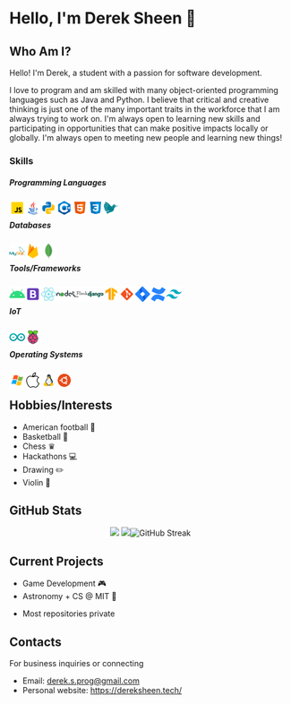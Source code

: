 # Hello, I'm Derek Sheen 👋

## Who Am I?
Hello! I'm Derek, a student with a passion for software development. 

I love to program and am skilled with many object-oriented programming languages such as Java and Python. I believe that critical and creative thinking is just one of the many important traits in the workforce that I am always trying to work on. I'm always open to learning new skills and participating in opportunities that can make positive impacts locally or globally. I'm always open to meeting new people and learning new things!

### Skills
##### Programming Languages
<img align="left" src="./images/javascript.png" width="28" height="28">
<img align="left" src="./images/java.png" width="28" height="28">
<img align="left" src="./images/python.png" width="28" height="28">
<img align="left" src="./images/c++.png" width="28" height="28">
<img align="left" src="./images/html.png" width="28" height="28">
<img align="left" src="./images/css.png" width="28" height="28">
<img align="left" src="./images/latex.png" width="28" height="28"><br/>

#####  Databases
<img align="left" src="./images/mysql.png" width="28" height="28">
<img align="left" src="./images/firebase.png" width="28" height="28">
<img align="left" src="./images/mongodb.png" width="28" height="28"><br/>

#####  Tools/Frameworks
<img align="left" src="./images/android.png" width="28" height="28">
<img align="left" src="./images/bootstrap.png" width="28" height="28">
<img align="left" src="./images/react.png" width="28" height="28">
<img align="left" src="./images/nodejs.png" width="28" height="28">
<img align="left" src="./images/flask.png" width="28" height="28">
<img align="left" src="./images/django.png" width="28" height="28">
<img align="left" src="./images/tensorflow.png" width="28" height="28">
<img align="left" src="./images/git.png" width="28" height="28">
<img align="left" src="./images/jira.png" width="28" height="28">
<img align="left" src="./images/confluence.png" width="28" height="28">
<img align="left" src="./images/tailwind.png" width="28" height="28"><br/>

##### IoT
<img align="left" src="./images/arduino.png" width="28" height="28">
<img align="left" src="./images/raspberry_pi.png" width="28" height="28"><br/>

##### Operating Systems
<img align="left" src="./images/windows.png" width="28" height="28">
<img align="left" src="./images/macos.png" width="28" height="28">
<img align="left" src="./images/linux.png" width="28" height="28">
<img align="left" src="./images/ubuntu.png" width="28" height="28"><br/>

## Hobbies/Interests
- American football 🏈
- Basketball 🏀
- Chess ♛
- Hackathons 💻
- Drawing ✏️
- Violin 🎻 </br>

## GitHub Stats
<p align="center">
<img height="150px" src="https://github-readme-stats.vercel.app/api?username=derek-byte&hide_border=true&show_icons=true&include_all_commits=false&count_private=true&line_height=24&text_color=ffffff&icon_color=ffffff&bg_color=0,fd1d1d,e1306c,c13584,833ab4&title_color=ffffff"/> <img height="150px" src="https://github-readme-stats.vercel.app/api/top-langs/?username=derek-byte&hide=html&hide_border=true&card_width=320&layout=compact&langs_count=7&text_color=ffffff&icon_color=ffffff&bg_color=0,833ab4,5851db,405de6&title_color=ffffff%22"/><img src="https://github-readme-streak-stats.herokuapp.com?user=derek-byte" alt="GitHub Streak" />
</p>

## Current Projects
- Game Development 🎮
- Astronomy + CS @ MIT 🔭
* Most repositories private

## Contacts
For business inquiries or connecting
- Email: derek.s.prog@gmail.com
- Personal website: https://dereksheen.tech/

<!--
**derek-byte/derek-byte** is a ✨ _special_ ✨ repository because its `README.md` (this file) appears on your GitHub profile.

Here are some ideas to get you started:

- 🔭 I’m currently working on ...
- 🌱 I’m currently learning ...
- 👯 I’m looking to collaborate on ...
- 🤔 I’m looking for help with ...
- 💬 Ask me about ...
- 📫 How to reach me: ...
- 😄 Pronouns: ...
- ⚡ Fun fact: ...
-->
